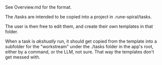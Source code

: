 See Overview.md for the format.

The /tasks are intended to be copied into a project in .rune-spiral/tasks.

The user is then free to edit them, and create their own templates in that folder.

When a task is *akshually* run, it should get copied from the template into a subfolder for the "workstream" under the ./tasks folder in the app's root, either by a command, or the LLM, not sure. That way the templates don't get messed with.
